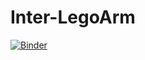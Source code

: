 # Inter-LegoArm
[![Binder](https://mybinder.org/badge_logo.svg)](https://mybinder.org/v2/gh/Muhamadamani/Inter-LegoArm/main?filepath=FSR-Trans.ipynb)
